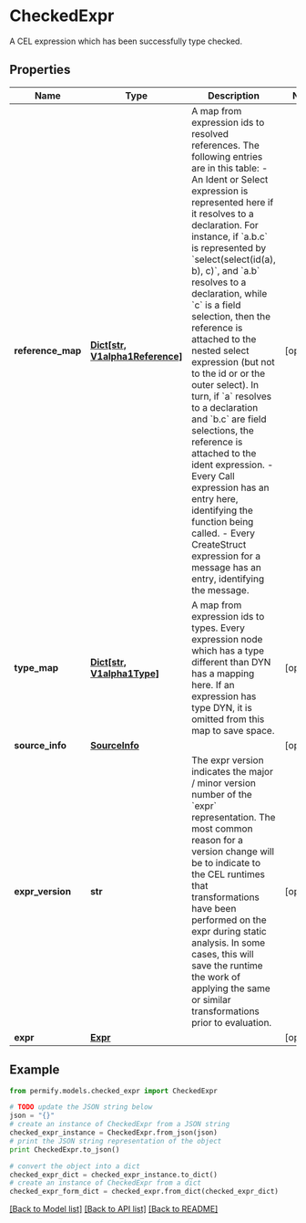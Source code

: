# CheckedExpr

A CEL expression which has been successfully type checked.

## Properties

Name | Type | Description | Notes
------------ | ------------- | ------------- | -------------
**reference_map** | [**Dict[str, V1alpha1Reference]**](V1alpha1Reference.md) | A map from expression ids to resolved references.  The following entries are in this table:  - An Ident or Select expression is represented here if it resolves to a   declaration. For instance, if &#x60;a.b.c&#x60; is represented by   &#x60;select(select(id(a), b), c)&#x60;, and &#x60;a.b&#x60; resolves to a declaration,   while &#x60;c&#x60; is a field selection, then the reference is attached to the   nested select expression (but not to the id or or the outer select).   In turn, if &#x60;a&#x60; resolves to a declaration and &#x60;b.c&#x60; are field selections,   the reference is attached to the ident expression. - Every Call expression has an entry here, identifying the function being   called. - Every CreateStruct expression for a message has an entry, identifying   the message. | [optional] 
**type_map** | [**Dict[str, V1alpha1Type]**](V1alpha1Type.md) | A map from expression ids to types.  Every expression node which has a type different than DYN has a mapping here. If an expression has type DYN, it is omitted from this map to save space. | [optional] 
**source_info** | [**SourceInfo**](SourceInfo.md) |  | [optional] 
**expr_version** | **str** | The expr version indicates the major / minor version number of the &#x60;expr&#x60; representation.  The most common reason for a version change will be to indicate to the CEL runtimes that transformations have been performed on the expr during static analysis. In some cases, this will save the runtime the work of applying the same or similar transformations prior to evaluation. | [optional] 
**expr** | [**Expr**](Expr.md) |  | [optional] 

## Example

```python
from permify.models.checked_expr import CheckedExpr

# TODO update the JSON string below
json = "{}"
# create an instance of CheckedExpr from a JSON string
checked_expr_instance = CheckedExpr.from_json(json)
# print the JSON string representation of the object
print CheckedExpr.to_json()

# convert the object into a dict
checked_expr_dict = checked_expr_instance.to_dict()
# create an instance of CheckedExpr from a dict
checked_expr_form_dict = checked_expr.from_dict(checked_expr_dict)
```
[[Back to Model list]](../README.md#documentation-for-models) [[Back to API list]](../README.md#documentation-for-api-endpoints) [[Back to README]](../README.md)



